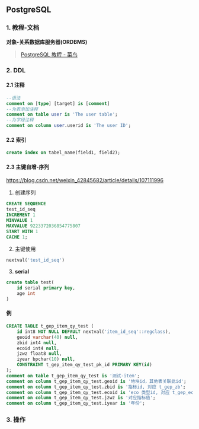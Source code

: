 ## PostgreSQL

### 1. 教程-文档

**对象-关系数据库服务器(ORDBMS)**

> [PostgreSQL 教程 - 菜鸟](https://www.runoob.com/postgresql/postgresql-tutorial.html)

### 2. DDL

#### 2.1 注释

```sql
--语法
comment on [type] [target] is [comment]  
--为表添加注释
comment on table user is 'The user table';
--为字段注释
comment on column user.userid is 'The user ID';
```

#### 2.2 索引

```sql
create index on tabel_name(field1, field2);
```

#### 2.3 主键自增-序列

https://blog.csdn.net/weixin_42845682/article/details/107111996

1. 创建序列

```sql
CREATE SEQUENCE 
test_id_seq
INCREMENT 1
MINVALUE 1
MAXVALUE 9223372036854775807
START WITH 1
CACHE 1; 
```

2. 主键使用

```sql
nextval('test_id_seq')
```

3. **serial**

```sql
create table test(
	id serial primary key,
	age int
)
```





#### 例

```sql
CREATE TABLE t_gep_item_qy_test (
	id int8 NOT NULL DEFAULT nextval('item_id_seq'::regclass),
	geoid varchar(40) null,
	zbid int4 null,
	ecoid int4 null,
	jzwz float8 null,
	iyear bpchar(10) null,
	CONSTRAINT t_gep_item_qy_test_pk_id PRIMARY KEY(id)
);
comment on table t_gep_item_qy_test is '测试-item';
comment on column t_gep_item_qy_test.geoid is '地块id，其他表关联此id';
comment on column t_gep_item_qy_test.zbid is '指标id, 对应 t_gep_zb';
comment on column t_gep_item_qy_test.ecoid is 'eco 类型id, 对应 t_gep_ecosys';
comment on column t_gep_item_qy_test.jzwz is '对应指标值';
comment on column t_gep_item_qy_test.iyear is '年份';
```



### 3. 操作